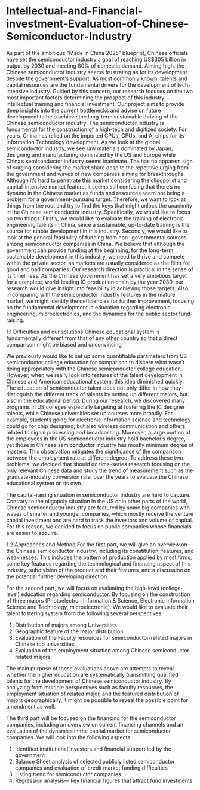 # Intellectual-and-Financial-investment-Evaluation-of-Chinese-Semiconductor-Industry
As part of the ambitious “Made in China 2025” blueprint, Chinese officials have set the semiconductor industry a goal of reaching US$305 billion in output by 2030 and meeting 80% of domestic demand. Aiming high, the Chinese semiconductor industry seems frustrating as for its development despite the government’s support. As most commonly known, talents and capital resources are the fundamental drivers for the development of tech-intensive industry. Guided by this concern,  our research focuses on the two most important factors determining the prospect of this industry—intellectual training and financial investment. Our project aims to provide deep insights into the current bottlenecks and advise on future development to help achieve the long-term sustainable thriving of the Chinese semiconductor industry.
The semiconductor industry is fundamental for the construction of a high-tech and digitized society. For years, China has relied on the imported CPUs, GPUs, and AI chips for its Information Technology development. As we look at the global semiconductor industry, we see raw materials dominated by Japan, designing and manufacturing dominated by the US and Europe while China’s semiconductor industry seems inanimate. The has no apparent sign of surging considering the market share despite the repetitive urging from the government and waves of new companies aiming for breakthroughs. Although it’s hard to penetrate this market considering the oligopolist and capital-intensive market feature, it seems still confusing that there’s no dynamo in the Chinese market as funds and resources seem not being a problem for a government-pursuing target. Therefore, we want to look at things from the root and try to find the keys that might unlock the unanimity in the Chinese semiconductor industry. Specifically, we would like to focus on two things:
 Firstly, we would like to evaluate the training of electronic engineering talents in China, since a sustainable, up-to-date training is the source for stable development in this industry. Secondly, we would like to look at the general feasibility of funding from non- governmental sources among semiconductor companies in China. We believe that although the government can provide funding at the beginning, for the long-term sustainable development in this industry, we need to thrive and compete within the private sector, as markets are usually considered as the filter for good and bad companies.
Our research direction is practical in the sense of its timeliness. As the Chinese government has set a very ambitious target for a complete, world-leading IC production chain by the year 2030, our research would give insight into feasibility in achieving those targets. Also, in comparing with the semiconductor industry features in the mature market, we might identify the deficiencies for further improvement, focusing on the fundamental development in education regarding electronic engineering, microelectronics, and the dynamics for the public sector fund-raising.

1.1 Difficulties and our solutions
Chinese educational system is fundamentally different from that of any other country so that a direct comparison might be biased and unconvincing.

We previously would like to set up some quantifiable parameters from US semiconductor college education for comparison to discern what wasn’t doing appropriately with the Chinese semiconductor college education. However, when we really look into features of the talent development in Chinese and American educational system, this idea diminished quickly. The education of semiconductor talent does not only differ in how they distinguish the different track of talents by setting up different majors, but also in the educational period. During our research, we discovered many programs in US colleges especially targeting at fostering the IC designer talents, while Chinese universities set up courses more broadly. For example, students going for electronic information science and technology could go for chip designing, but also wireless communication and others related to signal processing and broadcasting. Moreover, a large portion of the employees in the US semiconductor industry hold bachelor’s degree, yet those in Chinese semiconductor industry has mostly minimum degree of masters. This observation mitigates the significance of the comparison between the employment rate at different degree.
To address these two problems, we decided that should do time-series research focusing on the only relevant Chinese data and study the trend of measurement such as the graduate-industry conversion rate, over the years to evaluate the Chinese educational system on its own.

The capital-raising situation in semiconductor industry are hard to capture. Contrary to the oligopoly situation in the US or in other parts of the world, Chinese semiconductor industry are featured by some big companies with waves of smaller and younger companies, which mostly receive the venture capital investment and are hard to track the investors and volume of capital. For this reason, we decided to focus on public companies whose financials are easier to acquire. 

1.2 Approaches and Method
For the first part, we will give an overview on the Chinese semiconductor industry, including its constitution, features, and weaknesses. This includes the pattern of production applied by most firms; some key features regarding the technological and financing aspect of this industry, subdivision of the product and their features, and a discussion on the potential further developing direction.

For the second part, we will focus on evaluating the high-level (college-level) education regarding semiconductor. By focusing on the construction of three majors (Photoelectron Information & Science, Electronic Information Science and Technology, microelectronic). We would like to evaluate their talent fostering system from the following several perspectives:
1. Distribution of majors among Universities
2. Geographic feature of the major distribution
3. Evaluation of the Faculty resources for semiconductor-related majors in Chinese top universities
4. Evaluation of the employment situation among Chinese semiconductor-related majors.

The main purpose of these evaluations above are attempts to reveal whether the higher education are systematically transmitting qualified talents for the development of Chinese semiconductor industry. By analyzing from multiple perspectives such as faculty resources, the employment situation of related major, and the featured distribution of majors geographically, it might be possible to reveal the possible point for amendment as well. 

The third part will be focused on the financing for the semiconductor companies, including an overview on current financing channels and an evaluation of the dynamics in the capital market for semiconductor companies. We will look into the following aspects: 
1. Identified institutional investors and financial support led by the government 
2. Balance Sheet analysis of selected publicly listed semiconductor companies and evaluation of credit market funding difficulties
3. Listing trend for semiconductor companies 
4. Regression analysis— key financial figures that attract fund investments
